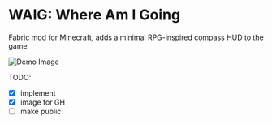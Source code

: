 # WAIG: Where Am I Going
Fabric mod for Minecraft, adds a minimal RPG-inspired compass HUD to the game

![Demo Image](demo.gif)

TODO:
  - [x] implement
  - [x] image for GH
  - [ ] make public
